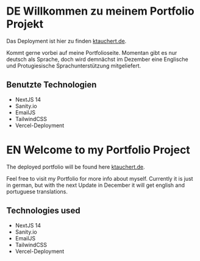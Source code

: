 # DE Willkommen zu meinem Portfolio Projekt
Das Deployment ist hier zu finden [ktauchert.de](https://ktauchert.de).

Kommt gerne vorbei auf meine Portfolioseite. Momentan gibt es nur deutsch als Sprache, doch wird demnächst im Dezember eine Englische und Protugiesische Sprachunterstützung mitgeliefert.

## Benutzte Technologien
- NextJS 14
- Sanity.io
- EmailJS
- TailwindCSS
- Vercel-Deployment

# EN Welcome to my Portfolio Project
The deployed portfolio will be found here [ktauchert.de](https://ktauchert.de).

Feel free to visit my Portfolio for more info about myself. Currently it is just in german, but with the next Update in December it will get english and portuguese translations.

## Technologies used
- NextJS 14
- Sanity.io
- EmailJS
- TailwindCSS
- Vercel-Deployment
